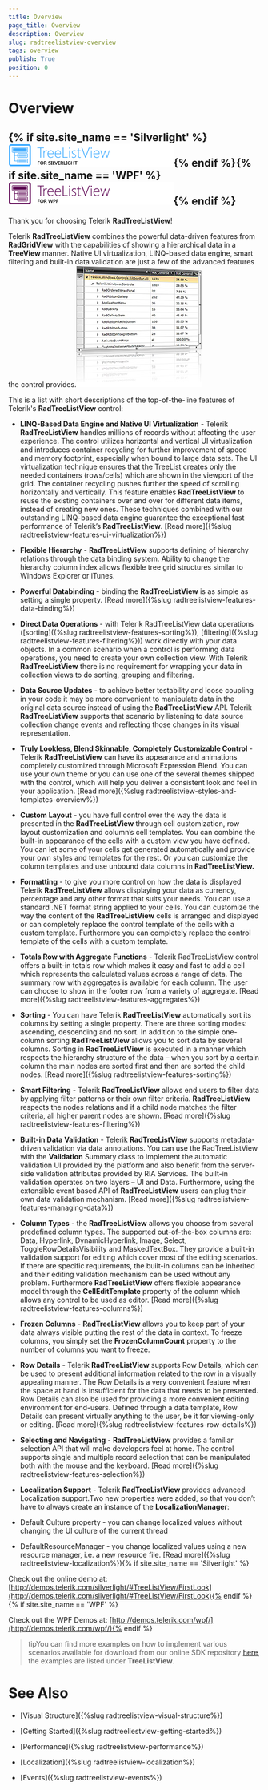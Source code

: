 ```yaml
---
title: Overview
page_title: Overview
description: Overview
slug: radtreelistview-overview
tags: overview
publish: True
position: 0
---
```


# Overview



## {% if site.site_name == 'Silverlight' %}![](images/RadTreeListViewSl.png){% endif %}{% if site.site_name == 'WPF' %}![](images/RadTreeListViewWPF.png){% endif %}



Thank you for choosing Telerik __RadTreeListView__! 

Telerik __RadTreeListView__ combines the powerful data-driven features from __RadGridView__ with the capabilities of showing a hierarchical data in a __TreeView__ manner. Native UI virtualization, LINQ-based data engine, smart filtering and built-in data validation are just a few of the advanced features the control provides.![](images/RadTreeListView_Overview_02.png)

This is a list with short descriptions of the top-of-the-line features of Telerik's __RadTreeListView__ control:

* __LINQ-Based Data Engine and Native UI Virtualization__ - Telerik __RadTreeListView__ handles millions of records without affecting the user experience. The control utilizes horizontal and vertical UI virtualization and introduces container recycling for further improvement of speed and memory footprint, especially when bound to large data sets. The UI virtualization technique ensures that the TreeList creates only the needed containers (rows/cells) which are shown in the viewport of the grid. The container recycling pushes further the speed of scrolling horizontally and vertically. This feature enables __RadTreeListView__ to reuse the existing containers over and over for different data items, instead of creating new ones. These techniques combined with our outstanding LINQ-based data engine guarantee the exceptional fast performance of Telerik’s __RadTreeListView__. [Read more]({%slug radtreelistview-features-ui-virtualization%})

* __Flexible Hierarchy__ - __RadTreeListView__ supports defining of hierarchy relations through the data binding system. Ability to change the hierarchy column index allows flexible tree grid structures similar to Windows Explorer or iTunes.

* __Powerful Databinding__ - binding the __RadTreeListView__ is as simple as setting a single property. [Read more]({%slug radtreelistview-features-data-binding%})

* __Direct Data Operations__ - with Telerik RadTreeListView data operations ([sorting]({%slug radtreelistview-features-sorting%}), [filtering]({%slug radtreelistview-features-filtering%})) work directly with your data objects. In a common scenario when a control is performing data operations, you need to create your own collection view. With Telerik __RadTreeListView__ there is no requirement for wrapping your data in collection views to do sorting, grouping and filtering.

* __Data Source Updates__ - to achieve better testability and loose coupling in your code it may be more convenient to manipulate data in the original data source instead of using the __RadTreeListView__ API. Telerik __RadTreeListView__ supports that scenario by listening to data source collection change events and reflecting those changes in its visual representation.

* __Truly Lookless, Blend Skinnable, Completely Customizable Control__ - Telerik __RadTreeListView__ can have its appearance and animations completely customized through Microsoft Expression Blend. You can use your own theme or you can use one of the several themes shipped with the control, which will help you deliver a consistent look and feel in your application. [Read more]({%slug radtreelistview-styles-and-templates-overview%})

* __Custom Layout__ - you have full control over the way the data is presented in the __RadTreeListView__ through cell customization, row layout customization and column’s cell templates. You can combine the built-in appearance of the cells with a custom view you have defined. You can let some of your cells get generated automatically and provide your own styles and templates for the rest. Or you can customize the column templates and use unbound data columns in __RadTreeListView.__

* __Formatting__ - to give you more control on how the data is displayed Telerik __RadTreeListView__ allows displaying your data as currency, percentage and any other format that suits your needs. You can use a standard .NET format string applied to your cells. You can customize the way the content of the __RadTreeListView__ cells is arranged and displayed or can completely replace the control template of the cells with a custom template. Furthermore you can completely replace the control template of the cells with a custom template. 

* __Totals Row with Aggregate Functions__ - Telerik RadTreeListView control offers a built-in totals row which makes it easy and fast to add a cell which represents the calculated values across a range of data. The summary row with aggregates is available for each column. The user can choose to show in the footer row from a variety of aggregate. [Read more]({%slug radtreelistview-features-aggregates%})

* __Sorting__ - You can have Telerik __RadTreeListView__ automatically sort its columns by setting a single property. There are three sorting modes: ascending, descending and no sort. In addition to the simple one-column sorting __RadTreeListView__ allows you to sort data by several columns. Sorting in __RadTreeListView__ is executed in a manner which respects the hierarchy structure of the data – when you sort by a certain column the main nodes are sorted first and then are sorted the child nodes. [Read more]({%slug radtreelistview-features-sorting%})

* __Smart Filtering__ - Telerik __RadTreeListView__ allows end users to filter data by applying filter patterns or their own filter criteria. __RadTreeListView__ respects the nodes relations and if a child node matches the filter criteria, all higher parent nodes are shown. [Read more]({%slug radtreelistview-features-filtering%})

* __Built-in Data Validation__ - Telerik __RadTreeListView__ supports metadata-driven validation via data annotations. You can use the RadTreeListView with the __Validation__ Summary class to implement the automatic validation UI provided by the platform and also benefit from the server-side validation attributes provided by RIA Services. The built-in validation operates on two layers – UI and Data. Furthermore, using the extensible event based API of __RadTreeListView__ users can plug their own data validation mechanism. [Read more]({%slug radtreelistview-features-managing-data%})

* __Column Types__ - the __RadTreeListView__ allows you choose from several predefined column types. The supported out-of-the-box columns are: Data, Hyperlink, DynamicHyperlink, Image, Select, ToggleRowDetailsVisibility and MaskedTextBox. They provide a built-in validation support for editing which cover most of the editing scenarios. If there are specific requirements, the built-in columns can be inherited and their editing validation mechanism can be used without any problem. Furthermore __RadTreeListView__ offers flexible appearance model through the __CellEditTemplate__ property of the column which allows any control to be used as editor. [Read more]({%slug radtreelistview-features-columns%})

* __Frozen Columns__ - __RadTreeListView__ allows you to keep part of your data always visible putting the rest of the data in context. To freeze columns, you simply set the __FrozenColumnCount__ property to the number of columns you want to freeze.

* __Row Details__ - Telerik __RadTreeListView__ supports Row Details, which can be used to present additional information related to the row in a visually appealing manner. The Row Details is a very convenient feature when the space at hand is insufficient for the data that needs to be presented. Row Details can also be used for providing a more convenient editing environment for end-users. Defined through a data template, Row Details can present virtually anything to the user, be it for viewing-only or editing. [Read more]({%slug radtreelistview-features-row-details%})

* __Selecting and Navigating__ - __RadTreeListView__ provides a familiar selection API that will make developers feel at home. The control supports single and multiple record selection that can be manipulated both with the mouse and the keyboard. [Read more]({%slug radtreelistview-features-selection%})

* __Localization Support__ - Telerik __RadTreeListView__ provides advanced Localization support.Two new properties were added, so that you don’t have to always create an instance of the __LocalizationManager__:



* Default Culture property -  you can change localized values without changing the UI culture of the current thread

* DefaultResourceManager  - you change localized values using a new resource manager, i.e. a new resource file. [Read more]({%slug radtreelistview-localization%}){% if site.site_name == 'Silverlight' %}

Check out the online demo at: [http://demos.telerik.com/silverlight/#TreeListView/FirstLook](http://demos.telerik.com/silverlight/#TreeListView/FirstLook){% endif %}{% if site.site_name == 'WPF' %}

Check out the WPF Demos at: [http://demos.telerik.com/wpf/](http://demos.telerik.com/wpf/){% endif %}

>tipYou can find more examples on how to implement various scenarios available for download from our online SDK repository
            [here](https://github.com/telerik/xaml-sdk/), the examples are listed under __TreeListView__.
          

# See Also

 * [Visual Structure]({%slug radtreelistview-visual-structure%})

 * [Getting Started]({%slug radtreeliestview-getting-started%})

 * [Performance]({%slug radtreelistview-performance%})

 * [Localization]({%slug radtreelistview-localization%})

 * [Events]({%slug radtreelistview-events%})
